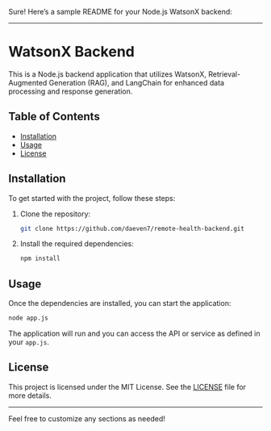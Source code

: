 Sure! Here’s a sample README for your Node.js WatsonX backend:

---

# WatsonX Backend

This is a Node.js backend application that utilizes WatsonX, Retrieval-Augmented Generation (RAG), and LangChain for enhanced data processing and response generation.

## Table of Contents

- [Installation](#installation)
- [Usage](#usage)
- [License](#license)

## Installation

To get started with the project, follow these steps:

1. Clone the repository:
   ```bash
   git clone https://github.com/daeven7/remote-health-backend.git
   ```

2. Install the required dependencies:
   ```bash
   npm install
   ```

## Usage

Once the dependencies are installed, you can start the application:

```bash
node app.js
```

The application will run and you can access the API or service as defined in your `app.js`.

## License

This project is licensed under the MIT License. See the [LICENSE](LICENSE) file for more details.

---

Feel free to customize any sections as needed!
